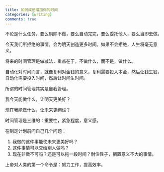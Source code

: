 ```yaml
---
title: 如何成倍增加你的时间
categories: [writing]
comments: true
---
```


不论是什么任务，要么剔除不做，要么自动完完，要么委托他人，要么当即去做。

今天我们所拒绝的事情，会为明天创造更多时间。如果不会拒绝，人生将毫无意义。

将来的时间管理是做减法，重点在于，不做什么，而不是，做什么。

自动化对时间而言，就像复利对金钱的意义，复利需要投入本金，然后让钱生钱，自动化需要投入时间，然后让时间生时间。

所谓的时间管理其实是自我管理。
我今天能做什么，让明天更美好？

现在我能做什么，让未来更绚烂？

时间管理是三维的：重要性，紧急程度，意义感。

在制定计划前问自己几个问题：
1. 我做的这件事能使未来更美好吗？
2. 这件事情可以交给别人做吗？
3. 现在非做不可吗？还是可以拖一段时间？耐住性子，搁置意义不大的事情。

上帝对人类的第一个命令是：努力工作，提高效率。